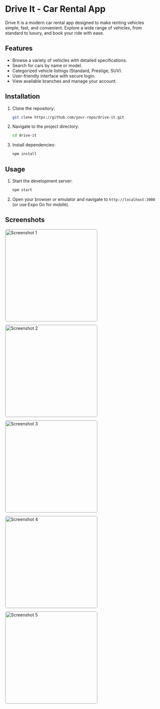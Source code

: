 # Drive It - Car Rental App

Drive It is a modern car rental app designed to make renting vehicles simple, fast, and convenient. Explore a wide range of vehicles, from standard to luxury, and book your ride with ease.

## Features

- Browse a variety of vehicles with detailed specifications.
- Search for cars by name or model.
- Categorized vehicle listings (Standard, Prestige, SUV).
- User-friendly interface with secure login.
- View available branches and manage your account.

## Installation

1. Clone the repository:
   ```bash
   git clone https://github.com/your-repo/drive-it.git
   ```
2. Navigate to the project directory:
   ```bash
   cd drive-it
   ```
3. Install dependencies:
   ```bash
   npm install
   ```

## Usage

1. Start the development server:
   ```bash
   npm start
   ```
2. Open your browser or emulator and navigate to `http://localhost:3000` (or use Expo Go for mobile).

## Screenshots

<div style="display: flex; flex-wrap: wrap; gap: 10px;">
  <img src="https://github.com/user-attachments/assets/59d4b1cb-e37d-4afe-b9e7-f73ce7a3e4f6" alt="Screenshot 1" style="width: 300px; height: auto; border: 1px solid #ccc; border-radius: 5px;">
  <img src="https://github.com/user-attachments/assets/aac2dba3-e738-46da-9f5a-60f6f76efac8" alt="Screenshot 2" style="width: 300px; height: auto; border: 1px solid #ccc; border-radius: 5px;">
  <img src="https://github.com/user-attachments/assets/3e4c6af9-09f6-4a3c-bb4d-20cd1ece78cd" alt="Screenshot 3" style="width: 300px; height: auto; border: 1px solid #ccc; border-radius: 5px;">
  <img src="https://github.com/user-attachments/assets/48398460-93eb-4190-a0c7-52ffddbfc533" alt="Screenshot 4" style="width: 300px; height: auto; border: 1px solid #ccc; border-radius: 5px;">
  <img src="https://github.com/user-attachments/assets/cf0bee92-1de4-49f6-8237-4e4f197ea4bc" alt="Screenshot 5" style="width: 300px; height: auto; border: 1px solid #ccc; border-radius: 5px;">
</div>